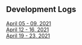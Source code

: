 ## Development Logs
[April 05 - 09, 2021](./04052021.md) <br/>
[April 12 - 16, 2021](./04122021.md) <br/>
[April 19 - 23, 2021](./04192021.md)
